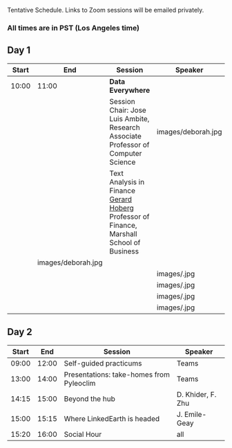 
Tentative Schedule. Links to Zoom sessions will be emailed privately.

### All times are in PST (Los Angeles time)

## Day 1

| Start | End | Session | Speaker |
| ---- | ---- | --------- | ------------------- |   
| 10:00 | 11:00 | **Data Everywhere**  |  |
|  |  | Session Chair: Jose Luis Ambite, Research Associate Professor of Computer Science  | images/deborah.jpg |
|  |  | Text Analysis in Finance <br> [Gerard Hoberg](http://faculty.marshall.usc.edu/Gerard-Hoberg/) <br> Professor of Finance, Marshall School of Business
      | images/deborah.jpg |
|  |  |  | images/.jpg |
|  |  |  | images/.jpg |
|  |  |  | images/.jpg |
|  |  |  | images/.jpg |


## Day 2

| Start | End | Session | Speaker |
| ---- | ---- | --------- | ------------------- |   
| 09:00 | 12:00 | Self-guided practicums| Teams|
|13:00|14:00|Presentations: take-homes from Pyleoclim| Teams|
|14:15|15:00|Beyond the hub| D. Khider, F. Zhu|
|15:00|15:15| Where LinkedEarth is headed| J. Emile-Geay|
|15:20|16:00|Social Hour            | all   
